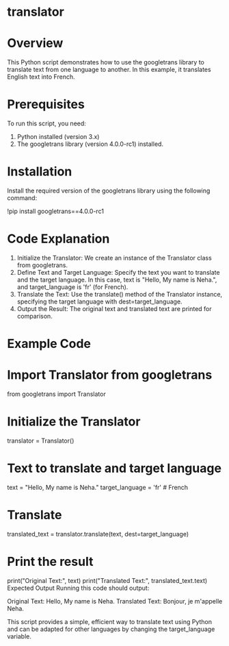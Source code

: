 # translator

# Overview
This Python script demonstrates how to use the googletrans library to translate text from one language to another. In this example, it translates English text into French.

# Prerequisites
To run this script, you need:

1. Python installed (version 3.x)
2. The googletrans library (version 4.0.0-rc1) installed.

# Installation
Install the required version of the googletrans library using the following command:

!pip install googletrans==4.0.0-rc1

# Code Explanation
1. Initialize the Translator: We create an instance of the Translator class from googletrans.
2. Define Text and Target Language: Specify the text you want to translate and the target language. In this case, text is "Hello, My name is Neha.", and target_language is 'fr' (for French).
3. Translate the Text: Use the translate() method of the Translator instance, specifying the target language with dest=target_language.
4. Output the Result: The original text and translated text are printed for comparison.

# Example Code
# Import Translator from googletrans
from googletrans import Translator

# Initialize the Translator
translator = Translator()

# Text to translate and target language
text = "Hello, My name is Neha."
target_language = 'fr'  # French

# Translate
translated_text = translator.translate(text, dest=target_language)

# Print the result
print("Original Text:", text)
print("Translated Text:", translated_text.text)
Expected Output
Running this code should output:

Original Text: Hello, My name is Neha.
Translated Text: Bonjour, je m'appelle Neha.

This script provides a simple, efficient way to translate text using Python and can be adapted for other languages by changing the target_language variable.
